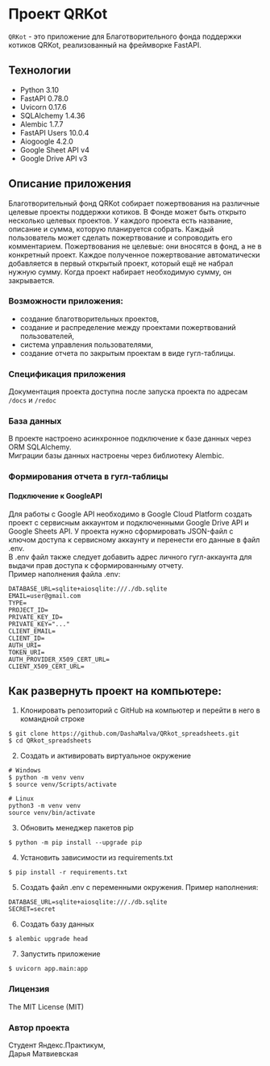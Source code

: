 # Проект QRKot
```QRKot``` - это  приложение для Благотворительного фонда поддержки котиков QRKot, реализованный на фреймворке FastAPI.


## Технологии
- Python 3.10
- FastAPI 0.78.0
- Uvicorn 0.17.6
- SQLAlchemy 1.4.36
- Alembic 1.7.7
- FastAPI Users 10.0.4
- Aiogoogle 4.2.0
- Google Sheet API v4
- Google Drive API v3

## Описание приложения

Благотворительный фонд QRKot собирает пожертвования на различные целевые проекты поддержки котиков.
В Фонде может быть открыто несколько целевых проектов.
У каждого проекта есть название, описание и сумма, которую планируется собрать. 
Каждый пользователь может сделать пожертвование и сопроводить его комментарием.
Пожертвования не целевые: они вносятся в фонд, а не в конкретный проект.
Каждое полученное пожертвование автоматически добавляется в первый открытый проект, который ещё не набрал нужную сумму.
Когда проект набирает необходимую сумму, он закрывается.


### Возможности приложения:
- создание благотворительных проектов,
- создание и распределение между проектами пожертвований пользователей,
- система управления пользователями,
- создание отчета по закрытым проектам в виде гугл-таблицы.

### Спецификация приложения
Документация проекта доступна после запуска проекта по адресам ```/docs``` и ```/redoc```


### База данных
В проекте настроено асинхронное подключение к базе данных через ORM SQLAlchemy.<br>
Миграции базы данных настроены через библиотеку Alembic.


### Формирования отчета в гугл-таблицы
#### Подключение к GoogleAPI
Для работы с Google API необходимо в Google Cloud Platform создать проект с сервисным аккаунтом и подключенными Google Drive API и Google Sheets API. У проекта нужно сформировать JSON-файл с ключом доступа к сервисному аккаунту и перенести его данные в файл .env.<br>
В .env файл также следует добавить адрес личного гугл-аккаунта для выдачи прав доступа к сформированныму отчету.<br>
Пример наполнения файла .env:
```
DATABASE_URL=sqlite+aiosqlite:///./db.sqlite
EMAIL=user@gmail.com
TYPE=
PROJECT_ID=
PRIVATE_KEY_ID=
PRIVATE_KEY="..."
CLIENT_EMAIL=
CLIENT_ID=
AUTH_URI=
TOKEN_URI=
AUTH_PROVIDER_X509_CERT_URL=
CLIENT_X509_CERT_URL=
```

## Как развернуть проект на компьютере:
1. Клонировать репозиторий c GitHub на компьютер и перейти в него в командной строке
```
$ git clone https://github.com/DashaMalva/QRkot_spreadsheets.git
$ cd QRkot_spreadsheets
```
2. Создать и активировать виртуальное окружение
```
# Windows
$ python -m venv venv
$ source venv/Scripts/activate

# Linux
python3 -m venv venv
source venv/bin/activate
```
3. Обновить менеджер пакетов pip
```
$ python -m pip install --upgrade pip
```
4. Установить зависимости из requirements.txt
```
$ pip install -r requirements.txt
```
5. Создать файл .env с переменными окружения. Пример наполнения:
```
DATABASE_URL=sqlite+aiosqlite:///./db.sqlite
SECRET=secret
```
6. Создать базу данных
```
$ alembic upgrade head
```
7. Запустить приложение
```
$ uvicorn app.main:app
```

### Лицензия
The MIT License (MIT)

### Автор проекта
Студент Яндекс.Практикум,<br>
Дарья Матвиевская
